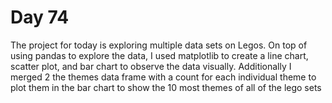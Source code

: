 # Day 74
The project for today is exploring multiple data sets on Legos. On top of using pandas to explore the data, I used matplotlib to create a line chart, scatter plot, and bar chart to observe the data visually. Additionally I merged 2 the themes data frame with a count for each individual theme to plot them in the bar chart to show the 10 most themes of all of the lego sets 
